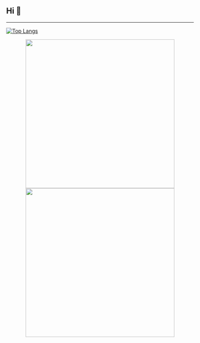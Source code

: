 ## Hi 👋
---
[![Top Langs](https://github-readme-stats.vercel.app/api/top-langs/?username=camcoles&langs_count=8&theme=github_dark)](https://github.com/anuraghazra/github-readme-stats)
<p align = "center">
  <img src = "https://github-readme-stats.vercel.app/api?username=camcoles&show_icons=true&theme=github_dark" width = 400>
  <img src = "https://github-readme-streak-stats.herokuapp.com?user=camcoles&theme=dark&hide_border=true" width = 400>
</p>
